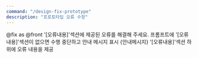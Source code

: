 ```yaml
---
command: "/design-fix-prototype"
description: "프로토타입 오류 수정"
---
```


@fix as @front
'[오류내용]'섹션에 제공된 오류를 해결해 주세요.
프롬프트에 '[오류내용]'섹션이 없으면 수행 중단하고 안내 메시지 표시
{안내메시지}
'[오류내용]'섹션 하위에 오류 내용을 제공